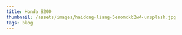```yaml
---
title: Honda S200
thumbnail: /assets/images/haidong-liang-5enomxkb2w4-unsplash.jpg
tags: blog
---
```

